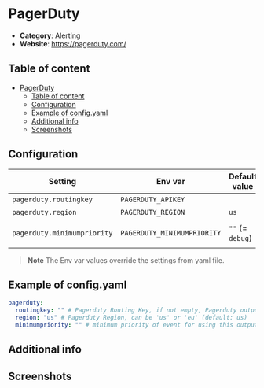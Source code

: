 # PagerDuty

- **Category**: Alerting
- **Website**: https://pagerduty.com/

## Table of content

- [PagerDuty](#pagerduty)
  - [Table of content](#table-of-content)
  - [Configuration](#configuration)
  - [Example of config.yaml](#example-of-configyaml)
  - [Additional info](#additional-info)
  - [Screenshots](#screenshots)

## Configuration

| Setting                     | Env var                     | Default value    | Description                                                                                                                         |
| --------------------------- | --------------------------- | ---------------- | ----------------------------------------------------------------------------------------------------------------------------------- |
| `pagerduty.routingkey`      | `PAGERDUTY_APIKEY`          |                  | Pagerduty Routing Key, if not empty, Pagerduty output is **enabled**                                                                |
| `pagerduty.region`          | `PAGERDUTY_REGION`          | `us`             | Pagerduty Region (`us`, `eu`)                                                                                                       |
| `pagerduty.minimumpriority` | `PAGERDUTY_MINIMUMPRIORITY` | `""` (= `debug`) | Minimum priority of event for using this output, order is `emergency,alert,critical,error,warning,notice,informational,debug or ""` |

> **Note**
The Env var values override the settings from yaml file.

## Example of config.yaml

```yaml
pagerduty:
  routingkey: "" # Pagerduty Routing Key, if not empty, Pagerduty output is enabled
  region: "us" # Pagerduty Region, can be 'us' or 'eu' (default: us)
  minimumpriority: "" # minimum priority of event for using this output, order is emergency|alert|critical|error|warning|notice|informational|debug or "" (default)
```

## Additional info

## Screenshots
